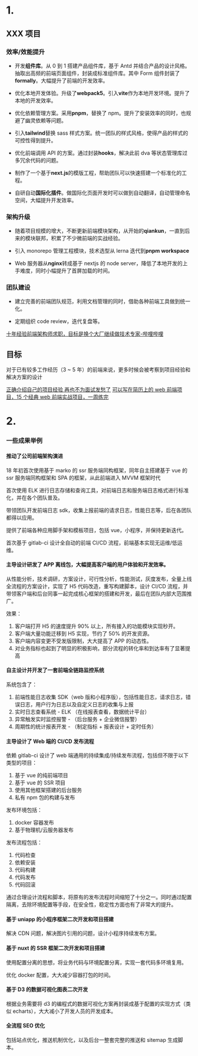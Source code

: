 # 1.

## XXX 项目

### 效率/效能提升

- 开发**组件库**。从 0 到 1 搭建产品组件库，基于 Antd 并结合产品的设计风格。抽取出高频的前端页面组件，封装成标准组件库。其中 Form 组件封装了**formally**。大幅提升了前端的开发效率。

- 优化本地开发体验。升级了**webpack5**。引入**vite**作为本地开发环境。提升了本地的开发效率。

- 优化依赖管理方案。采用**pnpm**，替换了 npm。提升了安装效率的同时，也规避了幽灵依赖等问题。

- 引入**tailwind**替换 sass 样式方案。统一团队的样式风格，使得产品的样式的可控性得到提升。

- 优化前端调用 API 的方案。通过封装**hooks**，解决此前 dva 等状态管理库过多冗余代码的问题。

- 制作了一个基于**next.js**的模版工程，帮助团队可以快速搭建一个标准化的工程。

- 自研自动**国际化插件**。做国际化页面开发时可以做到自动翻译，自动管理命名空间，大幅提升开发效率。

### 架构升级

- 随着项目规模的增大，不断更新前端模块架构，从开始的**qiankun**，一直到后来的模块联邦，积累了不少微前端的实战经验。

- 引入 monorepo 管理工程模块，技术选型从 lerna 迭代到**pnpm workspace**

- Web 服务器从**nginx**转成基于 nextjs 的 node server，降低了本地开发的上手难度，同时小幅提升了首屏加载的时间。

### 团队建设

- 建立完善的前端团队规范，利用文档管理的同时，借助各种前端工具做到统一化。

- 定期组织 code review，迭代复盘等。

[十年经验前端架构师求职，目标是换个大厂继续做技术专家-哔哩哔哩](https://b23.tv/zEbf7DN)

## 目标

对于已有较多工作经历（3 ~ 5 年）的前端来说，更多时候会被考察到项目经验和解决方案的设计

[正确介绍自己的项目经验 再也不为面试发愁了](https://juejin.cn/post/7017732278509453348)
[可以写在简历上的 web 前端项目，15 个经典 web 前端实战项目，一周练完](https://www.bilibili.com/video/BV1Zt4y1J7Wh/?vd_source=22af953ea4c09540ad1966711a2d53f0)

# 2.

### 一些成果举例

#### 推动了公司前端架构演进

18 年初首次使用基于 marko 的 ssr 服务端同构框架，同年自主搭建基于 vue 的 ssr 服务端同构框架和 SPA 的框架，从此前端进入 MVVM 框架时代

首次使用 ELK 进行日志存储和查询工具，对前端日志和服务端日志格式进行标准化，并在各个团队普及。

带领团队开发前端日志 sdk，收集上报前端的请求日志，性能日志等，后在各团队都得以应用。

提供了前端各种应用脚手架和模板项目，包括 vue，小程序，并保持更新迭代。

首次基于 gitlab-ci 设计全自动的前端 CI/CD 流程，前端基本实现无运维/低运维。

#### 主导设计研发了 APP 离线包，大幅提高客户端的用户体验和开发效率。

从性能分析，技术调研，方案设计，可行性分析，性能测试，灰度发布，全量上线全流程的方案设计，实现了 H5 代码改造，重写构建脚本，设计 CI/CD 流程，并带领客户端和后台同事一起完成核心框架的搭建和开发，最后在团队内部大范围推广。

效果：

1. 客户端打开 H5 的速度提升 90% 以上，所有接入的功能模块实现秒开。
2. 客户端大量功能迁移到 H5 实现，节约了 50% 的开发资源。
3. 客户端内容变更不受发版限制，大大提高了 APP 的动态性。
4. 对业务指标也起到了明显的积极影响，部分流程的转化率和到达率有了显著提高

#### 自主设计并开发了一套前端全链路监控系统

系统包含了：

1. 前端性能日志收集 SDK（web 版和小程序版），包括性能日志，请求日志，错误日志，用户行为日志以及自定义日志的收集与上报
2. 实时日志查看系统 - ELK （在线报表查看，数据统计平台）
3. 异常触发实时监控报警 - （后台服务 + 企业微信报警）
4. 周期性的统计报表开发 - （制定指标 + 报表设计 + 定时任务）

#### 主导设计了 Web 端的 CI/CD 发布流程

依赖 gitlab-ci 设计了 web 端通用的持续集成/持续发布流程，包括但不限于以下类型的项目：

1. 基于 vue 的纯前端项目
2. 基于 vue 的 SSR 项目
3. 使用其他框架搭建的后台服务
4. 私有 npm 包的构建与发布

发布环境包括：

1. docker 容器发布
2. 基于物理机/云服务器发布

发布流程包括：

1. 代码检查
2. 依赖安装
3. 代码构建
4. 代码发布
5. 代码回滚

通过合理设计流程和脚本，将原有的发布流程时间缩短了十分之一。同时通过配置隔离，去除环境配置等手段，在安全性，稳定性方面也有了非常大的提升。

#### 基于 uniapp 的小程序框架二次开发和项目搭建

解决 CDN 问题，解决图片引用的问题，设计小程序持续发布方案。

#### 基于 nuxt 的 SSR 框架二次开发和项目搭建

使用配置分离的思想，将业务代码与环境配置分离，实现一套代码多环境复用。

优化 docker 配置，大大减少容器打包的时间。

#### 基于 D3 的数据可视化图表二次开发

根据业务需要将 d3 的编程式的数据可视化方案再封装成基于配置的实现方式（类似 echarts），大大减小了开发人员的开发成本。

#### 全流程 SEO 优化

包括站点优化，推送机制优化，以及后台一整套完整的推送和 sitemap 生成脚本。

# 
